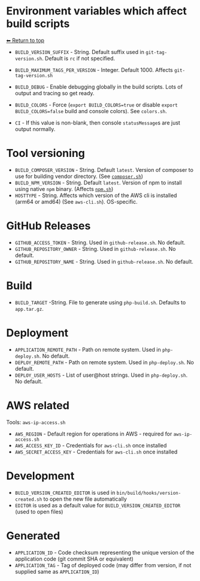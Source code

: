 # Environment variables which affect build scripts

[⬅ Return to top](index.md)

- `BUILD_VERSION_SUFFIX` - String. Default suffix used in `git-tag-version.sh`. Default is `rc` if not specified.
- `BUILD_MAXIMUM_TAGS_PER_VERSION` - Integer. Default 1000. Affects `git-tag-version.sh`

- `BUILD_DEBUG` - Enable debugging globally in the build scripts. Lots of output and tracing so get ready.
- `BUILD_COLORS` - Force (`export BUILD_COLORS=true` or disable `export BUILD_COLORS=false` build and console colors). See `colors.sh`.
- `CI` - If this value is non-blank, then console `statusMessage`s are just output normally.

# Tool versioning

- `BUILD_COMPOSER_VERSION` - String. Default `latest`. Version of composer to use for building vendor directory. (See [`composer.sh`](composer.md))
- `BUILD_NPM_VERSION` - String. Default `latest`. Version of npm to install using native `npm` binary. (Affects [`npm.sh`](npm.md))
- `HOSTTYPE` - String. Affects which version of the AWS cli is installed (arm64 or amd64) (See `aws-cli.sh`). OS-specific.

# GitHub Releases

- `GITHUB_ACCESS_TOKEN` - String. Used in `github-release.sh`. No default.
- `GITHUB_REPOSITORY_OWNER` - String. Used in `github-release.sh`. No default.
- `GITHUB_REPOSITORY_NAME` - String. Used in `github-release.sh`. No default.

# Build

- `BUILD_TARGET` -String. File to generate using `php-build.sh`. Defaults to `app.tar.gz`.

# Deployment

- `APPLICATION_REMOTE_PATH` - Path on remote system. Used in `php-deploy.sh`. No default.
- `DEPLOY_REMOTE_PATH` - Path on remote system. Used in `php-deploy.sh`. No default.
- `DEPLOY_USER_HOSTS` - List of user@host strings. Used in `php-deploy.sh`. No default.

# AWS related

Tools: `aws-ip-access.sh`

- `AWS_REGION` - Default region for operations in AWS - required for `aws-ip-access.sh`
- `AWS_ACCESS_KEY_ID` - Credentials for `aws-cli.sh` once installed
- `AWS_SECRET_ACCESS_KEY` - Credentials for `aws-cli.sh` once installed

# Development

- `BUILD_VERSION_CREATED_EDITOR` is used in `bin/build/hooks/version-created.sh` to open the new file automatically
- `EDITOR` is used as a default value for `BUILD_VERSION_CREATED_EDITOR` (used to open files)

# Generated

- `APPLICATION_ID` - Code checksum representing the unique version of the application code (git commit SHA or equivalent)
- `APPLICATION_TAG` - Tag of deployed code (may differ from version, if not supplied same as `APPLICATION_ID`)
